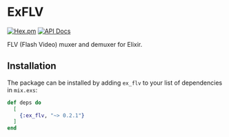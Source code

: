 # ExFLV

[![Hex.pm](https://img.shields.io/hexpm/v/ex_flv.svg)](https://hex.pm/packages/ex_flv)
[![API Docs](https://img.shields.io/badge/api-docs-yellow.svg?style=flat)](https://hexdocs.pm/ex_flv)

FLV (Flash Video) muxer and demuxer for Elixir.

## Installation

The package can be installed by adding `ex_flv` to your list of dependencies in `mix.exs`:

```elixir
def deps do
  [
    {:ex_flv, "~> 0.2.1"}
  ]
end
```
